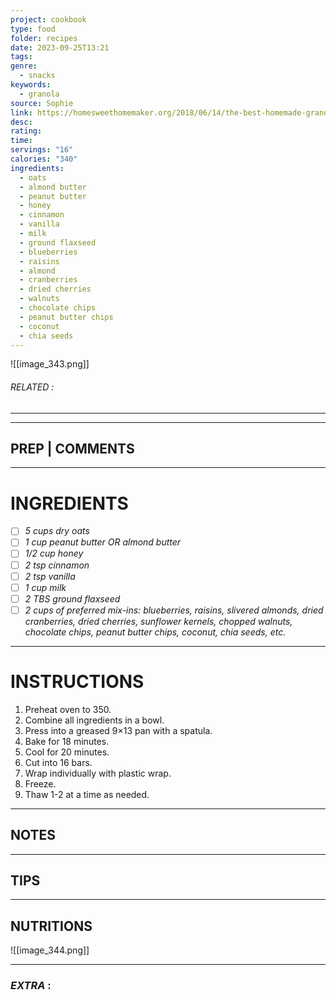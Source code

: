 ```yaml
---
project: cookbook
type: food
folder: recipes
date: 2023-09-25T13:21
tags: 
genre:
  - snacks
keywords:
  - granola
source: Sophie
link: https://homesweethomemaker.org/2018/06/14/the-best-homemade-granola-bars-ever/
desc: 
rating: 
time: 
servings: "16"
calories: "340"
ingredients:
  - oats
  - almond butter
  - peanut butter
  - honey
  - cinnamon
  - vanilla
  - milk
  - ground flaxseed
  - blueberries
  - raisins
  - almond
  - cranberries
  - dried cherries
  - walnuts
  - chocolate chips
  - peanut butter chips
  - coconut
  - chia seeds
---
```


![[image_343.png]]
###### *RELATED* : 
---


---
## PREP | COMMENTS



---
# INGREDIENTS

- [ ] _5 cups dry oats_ 
- [ ] _1 cup peanut butter OR almond butter_ 
- [ ] _1/2 cup honey_ 
- [ ] _2 tsp cinnamon_ 
- [ ] _2 tsp vanilla_ 
- [ ] _1 cup milk_ 
- [ ] _2 TBS ground flaxseed_ 
- [ ] _2 cups of preferred mix-ins: blueberries, raisins, slivered almonds, dried cranberries, dried cherries, sunflower kernels, chopped walnuts, chocolate chips, peanut butter chips, coconut, chia seeds, etc._

---
# INSTRUCTIONS

1. Preheat oven to 350.
2. Combine all ingredients in a bowl.
3. Press into a greased 9×13 pan with a spatula.
4. Bake for 18 minutes.
5. Cool for 20 minutes.
6. Cut into 16 bars.
7. Wrap individually with plastic wrap.
8. Freeze.
9. Thaw 1-2 at a time as needed.

---
## NOTES



---
## TIPS



---
## NUTRITIONS

![[image_344.png]]

---
### *EXTRA* :



